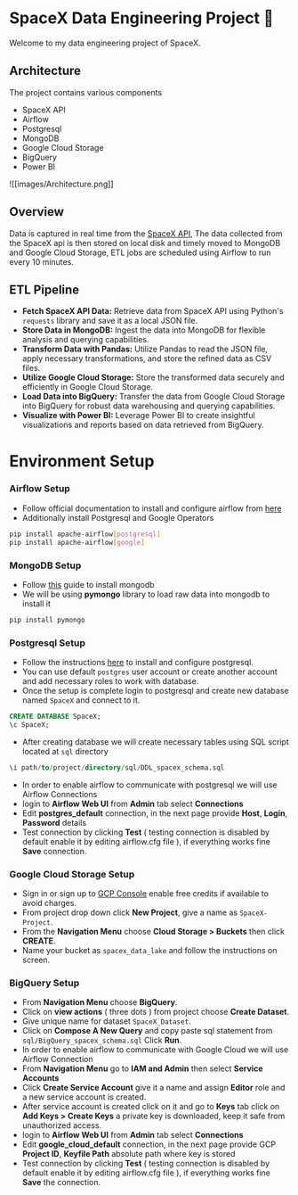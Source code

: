 # SpaceX Data Engineering Project 🚀

Welcome to my data engineering project of SpaceX.
## Architecture
The project contains various components
- SpaceX API
- Airflow
- Postgresql
- MongoDB
- Google Cloud Storage
- BigQuery
- Power BI

![[images/Architecture.png]]
## Overview
Data is captured in real time from the [SpaceX API](https://github.com/r-spacex/SpaceX-API), The data collected from the SpaceX api is then stored on local disk and timely moved to MongoDB and Google Cloud Storage, ETL jobs are scheduled using Airflow to run every 10 minutes.
## ETL Pipeline
- **Fetch SpaceX API Data:** Retrieve data from SpaceX API using Python's `requests` library and save it as a local JSON file.
- **Store Data in MongoDB:** Ingest the data into MongoDB for flexible analysis and querying capabilities.
- **Transform Data with Pandas:** Utilize Pandas to read the JSON file, apply necessary transformations, and store the refined data as CSV files.
- **Utilize Google Cloud Storage:** Store the transformed data securely and efficiently in Google Cloud Storage.
- **Load Data into BigQuery:** Transfer the data from Google Cloud Storage into BigQuery for robust data warehousing and querying capabilities.
- **Visualize with Power BI:** Leverage Power BI to create insightful visualizations and reports based on data retrieved from BigQuery.
# Environment Setup

### Airflow Setup
- Follow official documentation to install and configure airflow from [here](https://airflow.apache.org/docs/apache-airflow/stable/installation/index.html)
- Additionally install Postgresql and Google Operators 
```bash
pip install apache-airflow[postgresql]
pip install apache-airflow[google]
```
### MongoDB Setup
- Follow [this](https://www.mongodb.com/docs/manual/installation/) guide to install mongodb 
- We will be using **pymongo** library to load raw data into mongodb to install it
```bash
pip install pymongo
```
### Postgresql Setup
- Follow the instructions [here](https://ubuntu.com/server/docs/databases-postgresql) to install and configure postgresql.
- You can use default `postgres` user account or create another account and add necessary roles to work with database.
- Once the setup is complete login to postgresql and create new database named `SpaceX` and connect to it.
```sql
CREATE DATABASE SpaceX;
\c SpaceX;
```
- After creating database we will create necessary tables using SQL script located at `sql` directory
```sql
\i path/to/project/directory/sql/DDL_spacex_schema.sql
```
- In order to enable airflow to communicate with postgresql we will use Airflow Connections
- login to **Airflow Web UI** from **Admin** tab select **Connections**
- Edit **postgres_default** connection, in the next page provide **Host**, **Login**, **Password** details
- Test connection by clicking **Test** ( testing connection is disabled by default enable it by editing airflow.cfg file ), if everything works fine **Save** connection.
### Google Cloud Storage Setup
- Sign in or sign up to [GCP Console](https://console.cloud.google.com) enable free credits if available to avoid charges.
- From project drop down click **New Project**, give a name as `SpaceX-Project`. 
- From the **Navigation Menu** choose **Cloud Storage > Buckets** then click **CREATE**.
- Name your bucket as `spacex_data_lake` and follow the instructions on screen.
### BigQuery Setup
- From **Navigation Menu** choose **BigQuery**.
- Click on **view actions** ( three dots ) from project choose **Create Dataset**.
- Give unique name for dataset `SpaceX_Dataset`.
- Click on **Compose A New Query** and copy paste sql statement from `sql/BigQuery_spacex_schema.sql` Click **Run**.
- In order to enable airflow to communicate with Google Cloud we will use Airflow Connection
- From **Navigation Menu** go to **IAM and Admin** then select **Service Accounts**
- Click **Create Service Account** give it a name and assign **Editor** role and a new service account is created.
- After service account is created click on it and go to **Keys** tab click on **Add Keys > Create Keys** a private key is downloaded, keep it safe from unauthorized access. 
- login to **Airflow Web UI** from **Admin** tab select **Connections**
- Edit **google_cloud_default** connection, in the next page provide GCP **Project ID**, **Keyfile Path** absolute path where key is stored
- Test connection by clicking **Test** ( testing connection is disabled by default enable it by editing airflow.cfg file ),  if everything works fine **Save** the connection.
